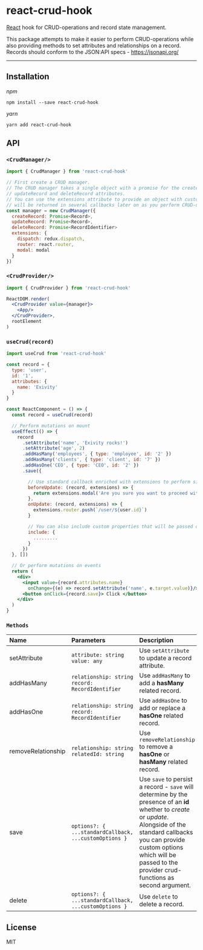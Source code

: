 react-crud-hook
=============

[React](https://reactjs.org/) hook for CRUD-operations and record state management.

This package attempts to make it easier to perform CRUD-operations while also providing methods to set attributes and relationships on a record. Records should conform to the JSON:API specs - https://jsonapi.org/

---

Installation
------------

_npm_

```
npm install --save react-crud-hook
```

_yarn_

```
yarn add react-crud-hook
```

API
---

### `<CrudManager/>`

```jsx
import { CrudManager } from 'react-crud-hook'

// First create a CRUD manager.
// The CRUD manager takes a single object with a promise for the createRecord, 
// updateRecord and deleteRecord attributes.
// You can use the extensions attribute to provide an object with custom extensions that
// will be returned in several callbacks later on as you perform CRUD-operations.
const manager = new CrudManager({
  createRecord: Promise<Record>,
  updateRecord: Promise<Record>,
  deleteRecord: Promise<RecordIdentifier>
  extensions: {
    dispatch: redux.dispatch,
    router: react.router,
    modal: modal
  }
})
```

### `<CrudProvider/>`

```jsx
import { CrudProvider } from 'react-crud-hook'

ReactDOM.render(
  <CrudProvider value={manager}>
    <App/>
  </CrudProvider>,
  rootElement
)
```

### `useCrud(record)`

```jsx
import useCrud from 'react-crud-hook'

const record = {
  type: 'user',
  id: '1',
  attributes: {
    name: 'Exivity'
  }
}

const ReactComponent = () => {
  const record = useCrud(record)

  // Perform mutations on mount
  useEffect(() => {
    record
      .setAttribute('name', 'Exivity rocks!')
      .setAttribute('age', 2)
      .addHasMany('employees', { type: 'employee', id: '2' })
      .addHasMany('clients', { type: 'client', id: '7' })
      .addHasOne('CEO', { type: 'CEO', id: '2' })
      .save({ 

        // Use standard callback enriched with extensions to perform side tasks
        beforeUpdate: (record, extensions) => {
          return extensions.modal('Are you sure you want to proceed with this update?')
        },
        onUpdate: (record, extensions) => {
          extensions.router.push(`/user/${user.id}`)
        }

        // You can also include custom properties that will be passed on to the CRUD // /// functions as second argument
        include: {
          .........
        }
      })
  }, [])

  // Or perform mutations on events
  return (
    <div>
      <input value={record.attributes.name}
        onChange={(e) => record.setAttribute('name', e.target.value)}/>
      <button onClick={record.save}> Click </button>
    </div>
  )
}
```

### `Methods`

| Name | Parameters    | Description
|:---- |:------------- |:-----------
| setAttribute | ```attribute: string```  ```value: any``` | Use ```setAttribute``` to update a record attribute.
| addHasMany | ```relationship: string```  ```record: RecordIdentifier``` | Use ```addHasMany``` to add a **hasMany** related record.
| addHasOne | ```relationship: string```  ```record: RecordIdentifier``` | Use ```addHasOne``` to add or replace a **hasOne** related record.
| removeRelationship | ```relationship: string```  ```relatedId: string``` | Use ```removeRelationship``` to remove a **hasOne** or **hasMany** related record.
| save | ```options?: { ...standardCallback, ...customOptions }``` | Use ```save``` to persist a record - ```save``` will determine by the presence of an **id** whether to *create* or *update*. Alongside of the standard callbacks you can provide custom options which will be passed to the provider crud-functions as second argument. 
| delete | ```options?: { ...standardCallback, ...customOptions }``` | Use ```delete``` to delete a record.

License
-------

MIT
